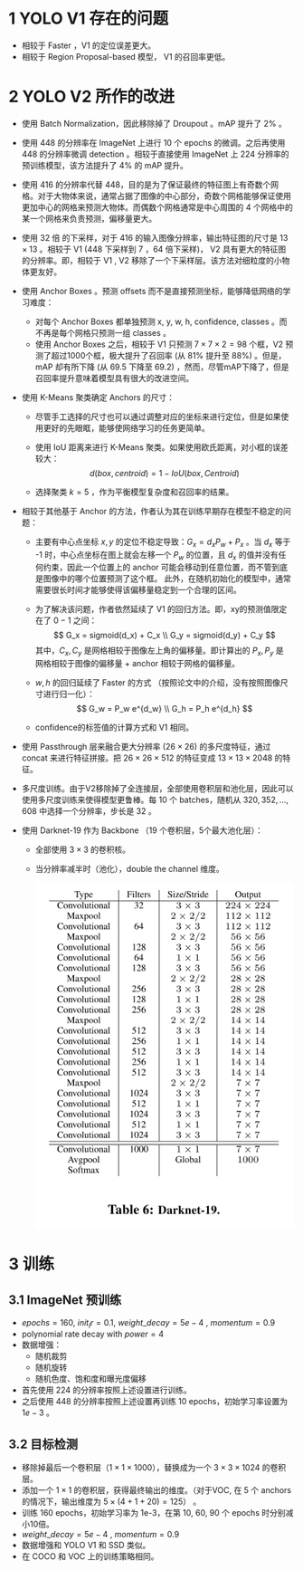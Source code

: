 # 1 YOLO V1 存在的问题

+ 相较于 Faster ，V1 的定位误差更大。
+ 相较于 Region Proposal-based 模型， V1 的召回率更低。



# 2 YOLO V2 所作的改进

+ 使用 Batch Normalization，因此移除掉了 Droupout 。mAP 提升了 $2\%$ 。

+ 使用 448 的分辨率在 ImageNet 上进行 10 个 epochs 的微调。之后再使用 448 的分辨率微调 detection 。相较于直接使用 ImageNet 上 224 分辨率的预训练模型，该方法提升了 $4\%$ 的 mAP 提升。 

+ 使用 416 的分辨率代替 448，目的是为了保证最终的特征图上有奇数个网格。对于大物体来说，通常占据了图像的中心部分，奇数个网格能够保证使用更加中心的网格来预测大物体。而偶数个网格通常是中心周围的 4 个网格中的某一个网格来负责预测，偏移量更大。

+ 使用 32 倍 的下采样，对于 416 的输入图像分辨率，输出特征图的尺寸是 $13 \times 13$ 。相较于 V1 ($448$ 下采样到  $7$ ，$64$ 倍下采样)， V2 具有更大的特征图的分辨率。即，相较于 V1 , V2 移除了一个下采样层。该方法对细粒度的小物体更友好。

+ 使用 Anchor Boxes 。预测 offsets 而不是直接预测坐标，能够降低网络的学习难度：

  + 对每个 Anchor Boxes 都单独预测 x, y, w, h, confidence, classes 。而不再是每个网格只预测一组 classes 。
  + 使用 Anchor Boxes 之后，相较于 V1 只预测 $7 \times 7 \times 2 = 98$ 个框，V2 预测了超过1000个框，极大提升了召回率 (从 $81 \%$ 提升至 $88 \%$) 。但是，mAP 却有所下降 (从 $69.5$ 下降至 $69.2$) ，然而，尽管mAP下降了，但是召回率提升意味着模型具有很大的改进空间。

+ 使用 K-Means 聚类确定 Anchors 的尺寸：

  + 尽管手工选择的尺寸也可以通过调整对应的坐标来进行定位，但是如果使用更好的先眼眶，能够使网络学习的任务更简单。

  + 使用 IoU 距离来进行 K-Means 聚类。如果使用欧氏距离，对小框的误差较大：
    $$
    d(box, centroid) = 1 - IoU(box, Centroid)
    $$

  + 选择聚类 $k = 5$ ，作为平衡模型复杂度和召回率的结果。

+ 相较于其他基于 Anchor 的方法，作者认为其在训练早期存在模型不稳定的问题：

  + 主要有中心点坐标 $x, y$ 的定位不稳定导致：$G_x = d_x P_w + P_x$ 。当 $d_x$ 等于 -1 时，中心点坐标在图上就会左移一个 $P_w$ 的位置，且 $d_x$ 的值并没有任何约束，因此一个位置上的 anchor 可能会移动到任意位置，而不管到底是图像中的哪个位置预测了这个框。 此外，在随机初始化的模型中，通常需要很长时间才能够使得该偏移量稳定到一个合理的区间。

  + 为了解决该问题，作者依然延续了 V1 的回归方法。即，xy的预测值限定在了 $0-1$ 之间：
    $$
    G_x = sigmoid(d_x) + C_x \\
    G_y = sigmoid(d_y) + C_y
    $$
    其中，$C_x, C_y$ 是网格相较于图像左上角的偏移量。即计算出的 $P_x, P_y$ 是 网格相较于图像的偏移量 + anchor 相较于网格的偏移量。

  + $w, h$ 的回归延续了 Faster 的方式 （按照论文中的介绍，没有按照图像尺寸进行归一化）：
    $$
    G_w = P_w e^{d_w} \\
    G_h = P_h e^{d_h} 
    $$
  
  + confidence的标签值的计算方式和 V1 相同。
  
+ 使用 Passthrough 层来融合更大分辨率 ($26 \times 26$) 的多尺度特征，通过 concat 来进行特征拼接。把 $26 \times 26 \times 512$ 的特征变成 $13 \times 13 \times 2048$ 的特征。

+ 多尺度训练。由于V2移除掉了全连接层，全部使用卷积层和池化层，因此可以使用多尺度训练来使得模型更鲁棒。每 10 个 batches，随机从 ${320, 352, ..., 608}$ 中选择一个分辨率，步长是 $32$ 。

+ 使用 Darknet-19 作为 Backbone （19 个卷积层，5个最大池化层）：

  + 全部使用 $3 \times 3$ 的卷积核。

  + 当分辨率减半时（池化），double the channel 维度。

    ![image-20220715170805532](imgs/image-20220715170805532.png)

# 3 训练

## 3.1 ImageNet 预训练

+ $epochs  = 160$, $init_lr = 0.1$, $weight\_decay = 5e-4$ , $momentum=0.9$
+ polynomial rate decay with  $power = 4$
+ 数据增强：
  + 随机裁剪
  + 随机旋转
  + 随机色度、饱和度和曝光度偏移
+ 首先使用 224 的分辨率按照上述设置进行训练。
+ 之后使用 448 的分辨率按照上述设置再训练 10 epochs，初始学习率设置为 $1e-3$ 。

## 3.2 目标检测

+ 移除掉最后一个卷积层（$1\times 1 \times 1000$），替换成为一个 $3 \times 3 \times 1024$ 的卷积层。
+ 添加一个 $1 \times 1$ 的卷积层，获得最终输出的维度。（对于VOC, 在 5 个 anchors 的情况下，输出维度为 $5 \times (4 + 1 + 20) = 125$） 。
+ 训练 160 epochs，初始学习率为 1e-3，在第 10, 60, 90 个 epochs 时分别减小10倍。
+ $weight\_decay = 5e-4$ , $momentum=0.9$
+ 数据增强和 YOLO V1 和 SSD 类似。
+ 在 COCO 和 VOC 上的训练策略相同。
